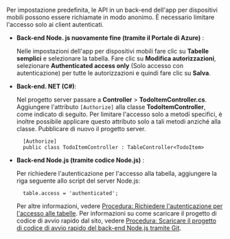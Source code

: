 
Per impostazione predefinita, le API in un back-end dell'app per dispositivi mobili possono essere richiamate in modo anonimo. È necessario limitare l'accesso solo ai client autenticati.  

* **Back-end Node. js nuovamente fine (tramite il Portale di Azure)** :  

    Nelle impostazioni dell'app per dispositivi mobili fare clic su **Tabelle semplici** e selezionare la tabella. Fare clic su **Modifica autorizzazioni**, selezionare **Authenticated access only** (Solo accesso con autenticazione) per tutte le autorizzazioni e quindi fare clic su **Salva**.
* **Back-end. NET (C#)**:  

    Nel progetto server passare a **Controller** > **TodoItemController.cs**. Aggiungere l'attributo `[Authorize]` alla classe **TodoItemController**, come indicato di seguito. Per limitare l'accesso solo a metodi specifici, è inoltre possibile applicare questo attributo solo a tali metodi anziché alla classe. Pubblicare di nuovo il progetto server.

        [Authorize]
        public class TodoItemController : TableController<TodoItem>

* **Back-end Node.js (tramite codice Node.js)** :  

    Per richiedere l'autenticazione per l'accesso alla tabella, aggiungere la riga seguente allo script del server Node.js:

        table.access = 'authenticated';

    Per altre informazioni, vedere [Procedura: Richiedere l'autenticazione per l'accesso alle tabelle](../articles/app-service-mobile/app-service-mobile-node-backend-how-to-use-server-sdk.md#howto-tables-auth). Per informazioni su come scaricare il progetto di codice di avvio rapido dal sito, vedere [Procedura: Scaricare il progetto di codice di avvio rapido del back-end Node.js tramite Git](../articles/app-service-mobile/app-service-mobile-node-backend-how-to-use-server-sdk.md#download-quickstart).
